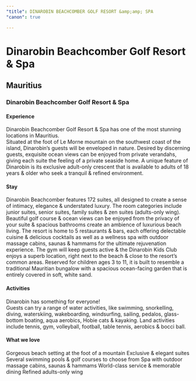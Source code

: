 ```yaml
---
"title": DINAROBIN BEACHCOMBER GOLF RESORT &amp;amp; SPA
"canon": true

---
```


# Dinarobin Beachcomber Golf Resort & Spa
## Mauritius
### Dinarobin Beachcomber Golf Resort & Spa

#### Experience
Dinarobin Beachcomber Golf Resort &amp; Spa has one of the most stunning locations in Mauritius.  
Situated at the foot of Le Morne mountain on the southwest coast of the island, Dinarobin’s guests will be enveloped in nature.
Desired by discerning guests, exquisite ocean views can be enjoyed from private verandahs, giving each suite the feeling of a private seaside home.
A unique feature of Dinarobin is its exclusive adult-only crescent that is available to adults of 18 years &amp; older who seek a tranquil &amp; refined environment.

#### Stay
Dinarobin Beachcomber features 172 suites, all designed to create a sense of intimacy, elegance &amp; understated luxury.  The room categories include junior suites, senior suites, family suites &amp; zen suites (adults-only wing).
Beautiful golf course &amp; ocean views can be enjoyed from the privacy of your suite &amp; spacious bathrooms create an ambience of luxurious beach living.
The resort is home to 5 restaurants &amp; bars, each offering delectable cuisine &amp; delicious cocktails as well as a wellness spa with outdoor massage cabins, saunas &amp; hammams for the ultimate rejuvenation experience.
The gym will keep guests active &amp; the Dinarobin Kids Club enjoys a superb location, right next to the beach &amp; close to the resort’s common areas.  Reserved for children ages 3 to 11, it is built to resemble a traditional Mauritian bungalow with a spacious ocean-facing garden that is entirely covered in soft, white sand.

#### Activities
Dinarobin has something for everyone!    
Guests can try a range of water activities, like swimming, snorkelling, diving, waterskiing, wakeboarding, windsurfing, sailing, pedalos, glass-bottom boating, aqua aerobics, Hobie cats &amp; kayaking. 
Land activities include tennis, gym, volleyball, football, table tennis, aerobics &amp; bocci ball.


#### What we love
Gorgeous beach setting at the foot of a mountain
Exclusive &amp; elegant suites
Several swimming pools &amp; golf courses to choose from
Spa with outdoor massage cabins, saunas &amp; hammams
World-class service &amp; memorable dining
Refined adults-only wing